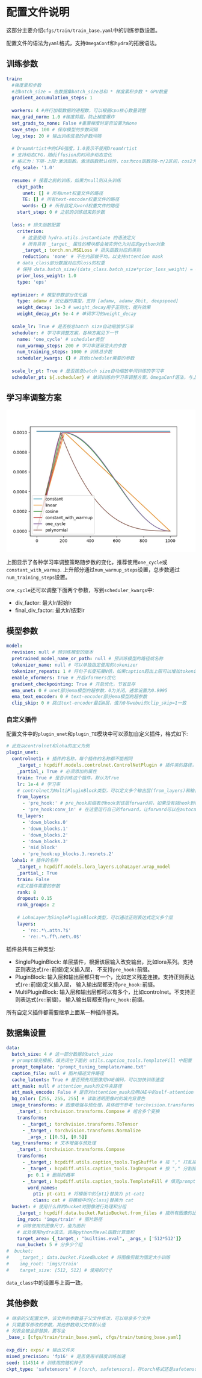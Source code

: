 # 配置文件说明

这部分主要介绍```cfgs/train/train_base.yaml```中的训练参数设置。

配置文件的语法为```yaml```格式，支持```OmegaConf```和```hydra```的拓展语法。

## 训练参数

```yaml
train:
  #梯度累积步数
  #总batch_size = 各数据集batch_size总和 * 梯度累积步数 * GPU数量
  gradient_accumulation_steps: 1
  
  workers: 4 #并行加载数据的进程数，可以根据cpu核心数量调整
  max_grad_norm: 1.0 #梯度剪裁，防止梯度爆炸
  set_grads_to_none: False #重置梯度时是否设置为None
  save_step: 100 # 保存模型的步数间隔
  log_step: 20 # 输出训练信息的步数间隔
  
  # DreamArtist中的CFG强度，1.0表示不使用DreamArtist
  # 支持动态CFG，随diffusion的时间步动态变化
  # 格式为：下限-上限:激活函数。激活函数默认线性，cos为cos函数的0-π/2区间，cos2为cos函数的π/2-π区间
  cfg_scale: '1.0' 

  resume: # 接着之前的训练，如果为null则从头训练
    ckpt_path:
      unet: [] # 所有unet权重文件的路径
      TE: [] # 所有text-encoder权重文件的路径
      words: {} # 所有自定义word权重文件的路径
    start_step: 0 # 之前的训练结束的步数

  loss: # 损失函数配置
    criterion:
      # 这里使用 hydra.utils.instantiate 的语法定义
      # 所有具有 _target_ 属性的模块都会被实例化为对应的python对象
      _target_: torch.nn.MSELoss # 损失函数对应的类别
      reduction: 'none' # 不在内部做平均，以支持attention mask
    # data_class部分数据对应的loss的权重
    # 保持 data.batch_size/(data_class.batch_size*prior_loss_weight) = 4/1可以得到较好的效果
    prior_loss_weight: 1.0 
    type: 'eps'

  optimizer: # 模型参数部分优化器
    type: adamw # 优化器的类型，支持 [adamw, adamw_8bit, deepspeed]
    weight_decay: 1e-3 # weight_decay用于正则化，提升效果
    weight_decay_pt: 5e-4 # 单词学习的weight_decay

  scale_lr: True # 是否按总batch size自动缩放学习率
  scheduler: # 学习率调整方案，各种方案见下一节
    name: 'one_cycle' # scheduler类型
    num_warmup_steps: 200 # 学习率逐渐变大的步数
    num_training_steps: 1000 # 训练总步数
    scheduler_kwargs: {} # 其他scheduler需要的参数

  scale_lr_pt: True # 是否按总batch size自动缩放单词训练的学习率
  scheduler_pt: ${.scheduler} # 单词训练的学习率调整方案。OmegaConf语法，与上面的scheduler内容一致
```

## 学习率调整方案

![](../imgs/lr.webp)

上图显示了各种学习率调整策略随步数的变化，推荐使用```one_cycle```或```constant_with_warmup```.
上升部分通过```num_warmup_steps```设置，总步数通过```num_training_steps```设置。

```one_cycle```还可以调整下面两个参数，写到```scheduler_kwargs```中:
+ div_factor: 最大lr/起始lr
+ final_div_factor: 最大lr/结束lr

## 模型参数

```yaml
model:
  revision: null # 预训练模型的版本
  pretrained_model_name_or_path: null # 预训练模型的路径或名称
  tokenizer_name: null # 可以单独指定使用的tokenizer
  tokenizer_repeats: 1 # 将句子长度拓展N倍，如果caption超出上限可以增加tokenizer_repeats
  enable_xformers: True # 开启xformers优化
  gradient_checkpointing: True # 开启优化，节省显存
  ema_unet: 0 # unet部分ema模型的超参数，0为关闭。通常设置为0.9995
  ema_text_encoder: 0 # text-encoder部分ema模型的超参数
  clip_skip: 0 # 跳过text-encoder最后N层，值为0与webui的clip_skip=1一致
```

### 自定义插件
配置文件中的```plugin_unet```和```plugin_TE```模块中可以添加自定义插件，格式如下:
```yaml
# 此处以controlnet和loha的定义为例
plugin_unet:
  controlnet1: # 插件的名称，每个插件的名称都不能相同
    _target_: hcpdiff.models.controlnet.ControlNetPlugin # 插件类的路径，也可以通过classmethod创建。
    _partial_: True # 必须添加的属性
    train: True # 是否训练这个插件，默认为True
    lr: 1e-4 # 学习率
    # controlnet为MultiPluginBlock类型，可以定义多个输出层(from_layers)和输出层(to_layers)
    from_layers:
      - 'pre_hook:' # pre_hook前缀表示hook到该层forward前，如果没有就hook到forward之后
      - 'pre_hook:conv_in' # 在这里运行自己的forward，让forward可以在autocast内部
    to_layers:
      - 'down_blocks.0'
      - 'down_blocks.1'
      - 'down_blocks.2'
      - 'down_blocks.3'
      - 'mid_block'
      - 'pre_hook:up_blocks.3.resnets.2'
  loha1: # 插件的名称
    _target_: hcpdiff.models.lora_layers.LohaLayer.wrap_model
    _partial_: True
    train: False
    #定义插件需要的参数
    rank: 8
    dropout: 0.15
    rank_groups: 2
    
    # LohaLayer为SinglePluginBlock类型，可以通过正则表达式定义多个层
    layers:
      - 're:.*\.attn.?$'
      - 're:.*\.ff\.net\.0$'
```

插件总共有三种类型:
+ SinglePluginBlock: 单层插件，根据该层输入改变输出，比如lora系列。支持正则表达式(```re:```前缀)定义插入层，
  不支持```pre_hook:```前缀。
+ PluginBlock: 输入层和输出层都只有一个，比如定义残差连接。支持正则表达式(```re:```前缀)定义插入层，
  输入输出层都支持```pre_hook:```前缀。
+ MultiPluginBlock: 输入层和输出层都可以有多个，比如controlnet。不支持正则表达式(```re:```前缀)，
  输入输出层都支持```pre_hook:```前缀。

所有自定义插件都需要继承上面某一种插件基类。

## 数据集设置

```yaml
data:
  batch_size: 4 # 这一部分数据的batch_size
  # prompt填充模板，填充词在下面的 utils.caption_tools.TemplateFill 中配置
  prompt_template: 'prompt_tuning_template/name.txt'
  caption_file: null # 图片描述文件路径
  cache_latents: True # 是否预先将图像用VAE编码，可以加快训练速度
  att_mask: null # attention_mask的文件夹路径
  att_mask_encode: False # 是否对attention_mask应用VAE中的self-attention
  bg_color: [255, 255, 255] # 读取透明图像时的填充背景色
  image_transforms: # 图像增强与预处理，具体细节参考 torchvision.transforms
    _target_: torchvision.transforms.Compose # 组合多个变换
    transforms:
      - _target_: torchvision.transforms.ToTensor
      - _target_: torchvision.transforms.Normalize
        _args_: [[0.5], [0.5]]
  tag_transforms: # 文本增强与预处理
    _target_: torchvision.transforms.Compose
    transforms:
      - _target_: hcpdiff.utils.caption_tools.TagShuffle # 按 "," 打乱描述的顺序
      - _target_: hcpdiff.utils.caption_tools.TagDropout # 按 "," 分割描述，随机删除
        p: 0.1 # 删除的概率
      - _target_: hcpdiff.utils.caption_tools.TemplateFill # 填充prompt模板，每次随机从模板文件中抽取一行
        word_names:
          pt1: pt-cat1 # 将模板中的{pt1}替换为 pt-cat1
          class: cat # 将模板中的{class}替换为 cat
  bucket: # 使用什么样的bucket对图像进行处理和分组
    _target_: hcpdiff.data.bucket.RatioBucket.from_files # 按所有图像的比例自动聚类分组，尽可能避免切图
    img_root: 'imgs/train' # 图片路径
    # 训练使用的图像尺寸，值为面积
    # 此处使用hydra语法，调用python的eval函数计算面积
    target_area: {_target_: "builtins.eval", _args_: ['512*512']}
    num_bucket: 5 # 分多少个组
#  bucket:
#    _target_: data.bucket.FixedBucket # 将图像剪裁为固定大小训练
#    img_root: 'imgs/train'
#    target_size: [512, 512] # 使用的尺寸
```

```data_class```中的设置与上面一致。

## 其他参数
```yaml
# 继承的父配置文件，该文件的参数基于父文件修改，可以继承多个文件
# 只需要写修改的参数，其他参数用父文件默认值
# 列表会被全部替换，要写全
_base_: [cfgs/train/train_base.yaml, cfgs/train/tuning_base.yaml]

exp_dir: exps/ # 输出文件夹
mixed_precision: 'fp16' # 是否使用半精度训练加速
seed: 114514 # 训练用的随机种子
ckpt_type: 'safetensors' # [torch, safetensors]，存torch格式还是safetensors格式
```